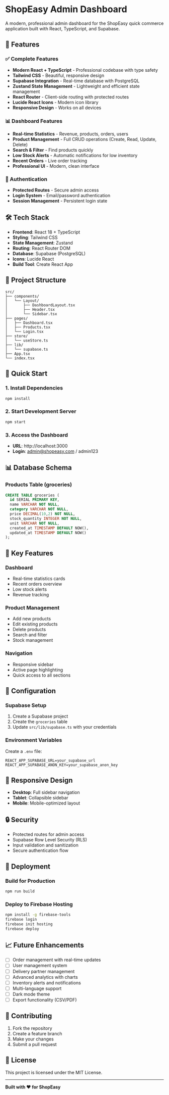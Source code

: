 # ShopEasy Admin Dashboard

A modern, professional admin dashboard for the ShopEasy quick commerce application built with React, TypeScript, and Supabase.

## 🚀 Features

### ✅ Complete Features
- **Modern React + TypeScript** - Professional codebase with type safety
- **Tailwind CSS** - Beautiful, responsive design
- **Supabase Integration** - Real-time database with PostgreSQL
- **Zustand State Management** - Lightweight and efficient state management
- **React Router** - Client-side routing with protected routes
- **Lucide React Icons** - Modern icon library
- **Responsive Design** - Works on all devices

### 📊 Dashboard Features
- **Real-time Statistics** - Revenue, products, orders, users
- **Product Management** - Full CRUD operations (Create, Read, Update, Delete)
- **Search & Filter** - Find products quickly
- **Low Stock Alerts** - Automatic notifications for low inventory
- **Recent Orders** - Live order tracking
- **Professional UI** - Modern, clean interface

### 🔐 Authentication
- **Protected Routes** - Secure admin access
- **Login System** - Email/password authentication
- **Session Management** - Persistent login state

## 🛠️ Tech Stack

- **Frontend**: React 18 + TypeScript
- **Styling**: Tailwind CSS
- **State Management**: Zustand
- **Routing**: React Router DOM
- **Database**: Supabase (PostgreSQL)
- **Icons**: Lucide React
- **Build Tool**: Create React App

## 📁 Project Structure

```
src/
├── components/
│   └── Layout/
│       ├── DashboardLayout.tsx
│       ├── Header.tsx
│       └── Sidebar.tsx
├── pages/
│   ├── Dashboard.tsx
│   ├── Products.tsx
│   └── Login.tsx
├── store/
│   └── useStore.ts
├── lib/
│   └── supabase.ts
├── App.tsx
└── index.tsx
```

## 🚀 Quick Start

### 1. Install Dependencies
```bash
npm install
```

### 2. Start Development Server
```bash
npm start
```

### 3. Access the Dashboard
- **URL**: http://localhost:3000
- **Login**: admin@shopeasy.com / admin123

## 📊 Database Schema

### Products Table (groceries)
```sql
CREATE TABLE groceries (
  id SERIAL PRIMARY KEY,
  name VARCHAR NOT NULL,
  category VARCHAR NOT NULL,
  price DECIMAL(10,2) NOT NULL,
  stock_quantity INTEGER NOT NULL,
  unit VARCHAR NOT NULL,
  created_at TIMESTAMP DEFAULT NOW(),
  updated_at TIMESTAMP DEFAULT NOW()
);
```

## 🎯 Key Features

### Dashboard
- Real-time statistics cards
- Recent orders overview
- Low stock alerts
- Revenue tracking

### Product Management
- Add new products
- Edit existing products
- Delete products
- Search and filter
- Stock management

### Navigation
- Responsive sidebar
- Active page highlighting
- Quick access to all sections

## 🔧 Configuration

### Supabase Setup
1. Create a Supabase project
2. Create the `groceries` table
3. Update `src/lib/supabase.ts` with your credentials

### Environment Variables
Create a `.env` file:
```env
REACT_APP_SUPABASE_URL=your_supabase_url
REACT_APP_SUPABASE_ANON_KEY=your_supabase_anon_key
```

## 📱 Responsive Design

- **Desktop**: Full sidebar navigation
- **Tablet**: Collapsible sidebar
- **Mobile**: Mobile-optimized layout

## 🔒 Security

- Protected routes for admin access
- Supabase Row Level Security (RLS)
- Input validation and sanitization
- Secure authentication flow

## 🚀 Deployment

### Build for Production
```bash
npm run build
```

### Deploy to Firebase Hosting
```bash
npm install -g firebase-tools
firebase login
firebase init hosting
firebase deploy
```

## 📈 Future Enhancements

- [ ] Order management with real-time updates
- [ ] User management system
- [ ] Delivery partner management
- [ ] Advanced analytics with charts
- [ ] Inventory alerts and notifications
- [ ] Multi-language support
- [ ] Dark mode theme
- [ ] Export functionality (CSV/PDF)

## 🤝 Contributing

1. Fork the repository
2. Create a feature branch
3. Make your changes
4. Submit a pull request

## 📄 License

This project is licensed under the MIT License.

---

**Built with ❤️ for ShopEasy**





